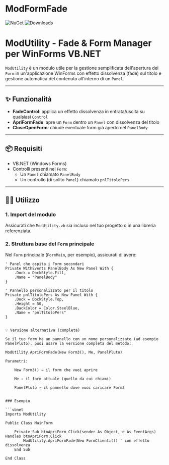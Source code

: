 # ModFormFade

![NuGet](https://img.shields.io/nuget/v/ModFormFade?style=flat-square)
![Downloads](https://img.shields.io/nuget/dt/ModFormFade?style=flat-square)



# ModUtility - Fade & Form Manager per WinForms VB.NET

`ModUtility` è un modulo utile per la gestione semplificata dell'apertura dei `Form` in un'applicazione WinForms con effetto dissolvenza (fade) sul titolo e gestione automatica del contenuto all'interno di un `Panel`.

---

## ✨ Funzionalità

- **FadeControl**: applica un effetto dissolvenza in entrata/uscita su qualsiasi `Control`
- **ApriFormFade**: apre un `Form` dentro un `Panel` con dissolvenza del titolo
- **CloseOpenForm**: chiude eventuale form già aperto nel `PanelBody`

---

## 📦 Requisiti

- VB.NET (Windows Forms)
- Controlli presenti nel `Form`:
  - Un `Panel` chiamato `PanelBody`
  - Un controllo (di solito `Panel`) chiamato `pnlTitoloPers`

---

## 🧑‍💻 Utilizzo

### 1. Import del modulo

Assicurati che `ModUtility.vb` sia incluso nel tuo progetto o in una libreria referenziata.

### 2. Struttura base del `Form` principale

Nel `Form` principale (`FormMain`, per esempio), assicurati di avere:

```vbnet
' Panel che ospita i Form secondari
Private WithEvents PanelBody As New Panel With {
    .Dock = DockStyle.Fill,
    .Name = "PanelBody"
}

' Pannello personalizzato per il titolo
Private pnlTitoloPers As New Panel With {
    .Dock = DockStyle.Top,
    .Height = 50,
    .BackColor = Color.SteelBlue,
    .Name = "pnlTitoloPers"
}


💡 Versione alternativa (completa)

Se il tuo form ha un pannello con un nome personalizzato (ad esempio PanelPluto), puoi usare la versione completa del metodo:

ModUtility.ApriFormFade(New Form3(), Me, PanelPluto)

Parametri:

    New Form3() → il form che vuoi aprire

    Me → il form attuale (quello da cui chiami)

    PanelPluto → il pannello dove vuoi caricare Form3
	
	
### Esempio 

```vbnet
Imports ModUtility

Public Class MainForm

    Private Sub btnApriForm_Click(sender As Object, e As EventArgs) Handles btnApriForm.Click
        ModUtility.ApriFormFade(New FormClienti()) ' con effetto dissolvenza
    End Sub

End Class



